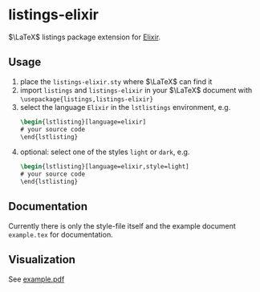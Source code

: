 # listings-elixir
$\LaTeX$ listings package extension for [Elixir](https://elixir-lang.org/docs.html).

## Usage
1. place the `listings-elixir.sty` where $\LaTeX$ can find it
1. import `listings` and `listings-elixir` in your $\LaTeX$ document with `\usepackage{listings,listings-elixir}`
1. select the language `Elixir` in the `lstlistings` environment, e.g.
   ```tex
   \begin{lstlisting}[language=elixir]
   # your source code
   \end{lstlisting}
   ```
1. optional: select one of the styles `light` or `dark`, e.g.
   ```tex
   \begin{lstlisting}[language=elixir,style=light]
   # your source code
   \end{lstlisting}
   ```

## Documentation
Currently there is only the style-file itself and the example document `example.tex` for documentation.

## Visualization
See [example.pdf](example.pdf)
